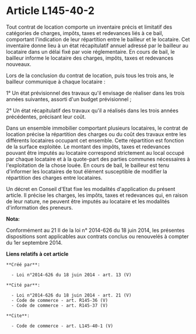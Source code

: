 # Article L145-40-2

Tout contrat de location comporte un inventaire précis et limitatif des catégories de charges, impôts, taxes et redevances
liés à ce bail, comportant l'indication de leur répartition entre le bailleur et le locataire. Cet inventaire donne lieu à un
état récapitulatif annuel adressé par le bailleur au locataire dans un délai fixé par voie réglementaire. En cours de bail,
le bailleur informe le locataire des charges, impôts, taxes et redevances nouveaux. 

Lors de la conclusion du contrat de location, puis tous les trois ans, le bailleur communique à chaque locataire : 

1° Un état prévisionnel des travaux qu'il envisage de réaliser dans les trois années suivantes, assorti d'un budget
prévisionnel ; 

2° Un état récapitulatif des travaux qu'il a réalisés dans les trois années précédentes, précisant leur coût. 

Dans un ensemble immobilier comportant plusieurs locataires, le contrat de location précise la répartition des charges ou du
coût des travaux entre les différents locataires occupant cet ensemble. Cette répartition est fonction de la surface
exploitée. Le montant des impôts, taxes et redevances pouvant être imputés au locataire correspond strictement au local
occupé par chaque locataire et à la quote-part des parties communes nécessaires à l'exploitation de la chose louée. En cours
de bail, le bailleur est tenu d'informer les locataires de tout élément susceptible de modifier la répartition des charges
entre locataires. 

Un décret en Conseil d'Etat fixe les modalités d'application du présent article. Il précise les charges, les impôts, taxes et
redevances qui, en raison de leur nature, ne peuvent être imputés au locataire et les modalités d'information des preneurs.

**Nota:**

Conformément au 21 II de la loi n° 2014-626 du 18 juin 2014, les présentes dispositions sont applicables aux contrats conclus
ou renouvelés à compter du 1er septembre 2014.

**Liens relatifs à cet article**

	**Créé par**:

	  - Loi n°2014-626 du 18 juin 2014 - art. 13 (V)

	**Cité par**:

	  - Loi n°2014-626 du 18 juin 2014 - art. 21 (V)
	  - Code de commerce - art. R145-36 (V)
	  - Code de commerce - art. R145-37 (V)

	**Cite**:

	  - Code de commerce - art. L145-40-1 (V)
